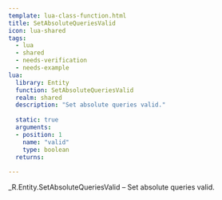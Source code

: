 ```yaml
---
template: lua-class-function.html
title: SetAbsoluteQueriesValid
icon: lua-shared
tags:
  - lua
  - shared
  - needs-verification
  - needs-example
lua:
  library: Entity
  function: SetAbsoluteQueriesValid
  realm: shared
  description: "Set absolute queries valid."
  
  static: true
  arguments:
  - position: 1
    name: "valid"
    type: boolean
  returns:
    
---
```


<div class="lua__search__keywords">
_R.Entity.SetAbsoluteQueriesValid &#x2013; Set absolute queries valid.
</div>
